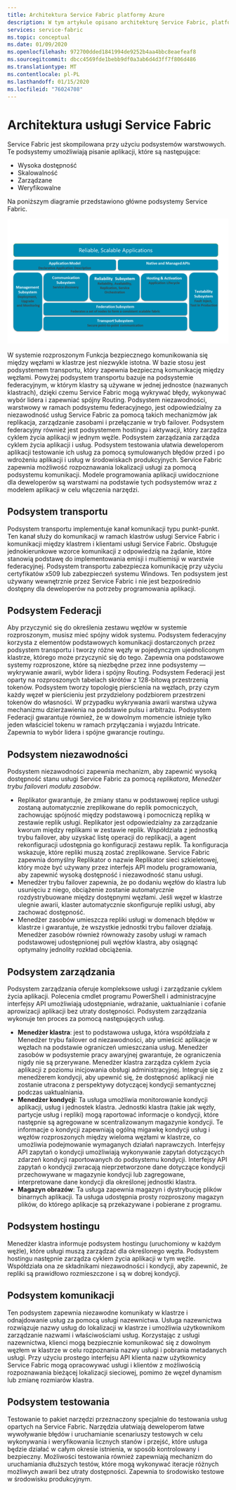```yaml
---
title: Architektura Service Fabric platformy Azure
description: W tym artykule opisano architekturę Service Fabric, platformę systemów rozproszonych służącą do tworzenia skalowalnych, niezawodnych i łatwych w zarządzaniu aplikacji w chmurze.
services: service-fabric
ms.topic: conceptual
ms.date: 01/09/2020
ms.openlocfilehash: 972700dded1841994de9252b4aa4bbc8eaefeaf8
ms.sourcegitcommit: dbcc4569fde1bebb9df0a3ab6d4d3ff7f806d486
ms.translationtype: MT
ms.contentlocale: pl-PL
ms.lasthandoff: 01/15/2020
ms.locfileid: "76024708"
---
```

# <a name="service-fabric-architecture"></a>Architektura usługi Service Fabric

Service Fabric jest skompilowana przy użyciu podsystemów warstwowych. Te podsystemy umożliwiają pisanie aplikacji, które są następujące:

* Wysoka dostępność
* Skalowalność
* Zarządzane
* Weryfikowalne

Na poniższym diagramie przedstawiono główne podsystemy Service Fabric.

![Diagram architektury Service Fabric](media/service-fabric-architecture/service-fabric-architecture.png)

W systemie rozproszonym Funkcja bezpiecznego komunikowania się między węzłami w klastrze jest niezwykle istotna. W bazie stosu jest podsystemem transportu, który zapewnia bezpieczną komunikację między węzłami. Powyżej podsystem transportu bazuje na podsystemie federacyjnym, w którym klastry są używane w jednej jednostce (nazwanych klastrach), dzięki czemu Service Fabric mogą wykrywać błędy, wykonywać wybór lidera i zapewniać spójny Routing. Podsystem niezawodności, warstwowy w ramach podsystemu federacyjnego, jest odpowiedzialny za niezawodność usług Service Fabric za pomocą takich mechanizmów jak replikacja, zarządzanie zasobami i przełączanie w tryb failover. Podsystem federacyjny również jest podsystemem hostingu i aktywacji, który zarządza cyklem życia aplikacji w jednym węźle. Podsystem zarządzania zarządza cyklem życia aplikacji i usług. Podsystem testowania ułatwia deweloperom aplikacji testowanie ich usług za pomocą symulowanych błędów przed i po wdrożeniu aplikacji i usług w środowiskach produkcyjnych. Service Fabric zapewnia możliwość rozpoznawania lokalizacji usługi za pomocą podsystemu komunikacji. Modele programowania aplikacji uwidocznione dla deweloperów są warstwami na podstawie tych podsystemów wraz z modelem aplikacji w celu włączenia narzędzi.

## <a name="transport-subsystem"></a>Podsystem transportu

Podsystem transportu implementuje kanał komunikacji typu punkt-punkt. Ten kanał służy do komunikacji w ramach klastrów usługi Service Fabric i komunikacji między klastrem i klientami usługi Service Fabric. Obsługuje jednokierunkowe wzorce komunikacji z odpowiedzią na żądanie, które stanowią podstawę do implementowania emisji i multiemisji w warstwie federacyjnej. Podsystem transportu zabezpiecza komunikację przy użyciu certyfikatów x509 lub zabezpieczeń systemu Windows. Ten podsystem jest używany wewnętrznie przez Service Fabric i nie jest bezpośrednio dostępny dla deweloperów na potrzeby programowania aplikacji.

## <a name="federation-subsystem"></a>Podsystem Federacji

Aby przyczynić się do określenia zestawu węzłów w systemie rozproszonym, musisz mieć spójny widok systemu. Podsystem federacyjny korzysta z elementów podstawowych komunikacji dostarczonych przez podsystem transportu i tworzy różne węzły w pojedynczym ujednoliconym klastrze, którego może przyczynić się do tego. Zapewnia ona podstawowe systemy rozproszone, które są niezbędne przez inne podsystemy — wykrywanie awarii, wybór lidera i spójny Routing. Podsystem Federacji jest oparty na rozproszonych tabelach skrótów z 128-bitową przestrzenią tokenów. Podsystem tworzy topologię pierścienia na węzłach, przy czym każdy węzeł w pierścieniu jest przydzielony podzbiorem przestrzeni tokenów do własności. W przypadku wykrywania awarii warstwa używa mechanizmu dzierżawienia na podstawie pulsu i arbitrażu. Podsystem Federacji gwarantuje również, że w dowolnym momencie istnieje tylko jeden właściciel tokenu w ramach przyłączania i wyjazdu Intricate. Zapewnia to wybór lidera i spójne gwarancje routingu.

## <a name="reliability-subsystem"></a>Podsystem niezawodności

Podsystem niezawodności zapewnia mechanizm, aby zapewnić wysoką dostępność stanu usługi Service Fabric za pomocą *replikatora*, *Menedżer trybu failover*i *modułu zasobów*.

* Replikator gwarantuje, że zmiany stanu w podstawowej replice usługi zostaną automatycznie zreplikowane do replik pomocniczych, zachowując spójność między podstawową i pomocniczą repliką w zestawie replik usługi. Replikator jest odpowiedzialny za zarządzanie kworum między replikami w zestawie replik. Współdziała z jednostką trybu failover, aby uzyskać listę operacji do replikacji, a agent rekonfiguracji udostępnia go konfiguracji zestawu replik. Ta konfiguracja wskazuje, które repliki muszą zostać zreplikowane. Service Fabric zapewnia domyślny Replikator o nazwie Replikator sieci szkieletowej, który może być używany przez interfejs API modelu programowania, aby zapewnić wysoką dostępność i niezawodność stanu usługi.
* Menedżer trybu failover zapewnia, że po dodaniu węzłów do klastra lub usunięciu z niego, obciążenie zostanie automatycznie rozdystrybuowane między dostępnymi węzłami. Jeśli węzeł w klastrze ulegnie awarii, klaster automatycznie skonfiguruje repliki usługi, aby zachować dostępność.
* Menedżer zasobów umieszcza repliki usługi w domenach błędów w klastrze i gwarantuje, że wszystkie jednostki trybu failover działają. Menedżer zasobów również równoważy zasoby usługi w ramach podstawowej udostępnionej puli węzłów klastra, aby osiągnąć optymalny jednolity rozkład obciążenia.

## <a name="management-subsystem"></a>Podsystem zarządzania

Podsystem zarządzania oferuje kompleksowe usługi i zarządzanie cyklem życia aplikacji. Polecenia cmdlet programu PowerShell i administracyjne interfejsy API umożliwiają udostępnianie, wdrażanie, uaktualnianie i cofanie aprowizacji aplikacji bez utraty dostępności. Podsystem zarządzania wykonuje ten proces za pomocą następujących usług.

* **Menedżer klastra**: jest to podstawowa usługa, która współdziała z Menedżer trybu failover od niezawodności, aby umieścić aplikacje w węzłach na podstawie ograniczeń umieszczania usług. Menedżer zasobów w podsystemie pracy awaryjnej gwarantuje, że ograniczenia nigdy nie są przerywane. Menedżer klastra zarządza cyklem życia aplikacji z poziomu inicjowania obsługi administracyjnej. Integruje się z menedżerem kondycji, aby upewnić się, że dostępność aplikacji nie zostanie utracona z perspektywy dotyczącej kondycji semantycznej podczas uaktualniania.
* **Menedżer kondycji**: Ta usługa umożliwia monitorowanie kondycji aplikacji, usług i jednostek klastra. Jednostki klastra (takie jak węzły, partycje usług i repliki) mogą raportować informacje o kondycji, które następnie są agregowane w scentralizowanym magazynie kondycji. Te informacje o kondycji zapewniają ogólną migawkę kondycji usług i węzłów rozproszonych między wieloma węzłami w klastrze, co umożliwia podejmowanie wymaganych działań naprawczych. Interfejsy API zapytań o kondycji umożliwiają wykonywanie zapytań dotyczących zdarzeń kondycji raportowanych do podsystemu kondycji. Interfejsy API zapytań o kondycji zwracają nieprzetworzone dane dotyczące kondycji przechowywane w magazynie kondycji lub zagregowane, interpretowane dane kondycji dla określonej jednostki klastra.
* **Magazyn obrazów**: Ta usługa zapewnia magazyn i dystrybucję plików binarnych aplikacji. Ta usługa udostępnia prosty rozproszony magazyn plików, do którego aplikacje są przekazywane i pobierane z programu.

## <a name="hosting-subsystem"></a>Podsystem hostingu

Menedżer klastra informuje podsystem hostingu (uruchomiony w każdym węźle), które usługi muszą zarządzać dla określonego węzła. Podsystem hostingu następnie zarządza cyklem życia aplikacji w tym węźle. Współdziała ona ze składnikami niezawodności i kondycji, aby zapewnić, że repliki są prawidłowo rozmieszczone i są w dobrej kondycji.

## <a name="communication-subsystem"></a>Podsystem komunikacji

Ten podsystem zapewnia niezawodne komunikaty w klastrze i odnajdowanie usług za pomocą usługi nazewnictwa. Usługa nazewnictwa rozwiązuje nazwy usług do lokalizacji w klastrze i umożliwia użytkownikom zarządzanie nazwami i właściwościami usług. Korzystając z usługi nazewnictwa, klienci mogą bezpiecznie komunikować się z dowolnym węzłem w klastrze w celu rozpoznania nazwy usługi i pobrania metadanych usługi. Przy użyciu prostego interfejsu API klienta nazw użytkownicy Service Fabric mogą opracowywać usługi i klientów z możliwością rozpoznawania bieżącej lokalizacji sieciowej, pomimo że węzeł dynamism lub zmianę rozmiarów klastra.

## <a name="testability-subsystem"></a>Podsystem testowania

Testowanie to pakiet narzędzi przeznaczony specjalnie do testowania usług opartych na Service Fabric. Narzędzia ułatwiają deweloperom łatwe wywoływanie błędów i uruchamianie scenariuszy testowych w celu wykonywania i weryfikowania licznych stanów i przejść, które usługa będzie działać w całym okresie istnienia, w sposób kontrolowany i bezpieczny. Możliwości testowania również zapewniają mechanizm do uruchamiania dłuższych testów, które mogą wykonywać iteracje różnych możliwych awarii bez utraty dostępności. Zapewnia to środowisko testowe w środowisku produkcyjnym.
